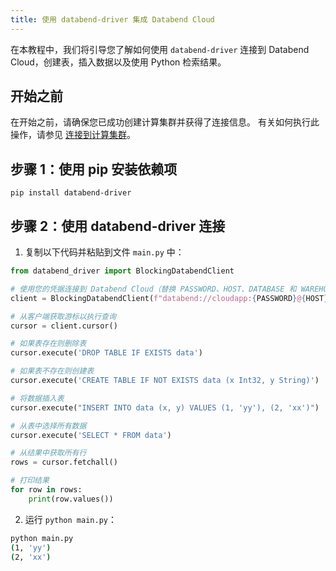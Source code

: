 ```yaml
---
title: 使用 databend-driver 集成 Databend Cloud
---
```


在本教程中，我们将引导您了解如何使用 `databend-driver` 连接到 Databend Cloud，创建表，插入数据以及使用 Python 检索结果。

## 开始之前

在开始之前，请确保您已成功创建计算集群并获得了连接信息。 有关如何执行此操作，请参见 [连接到计算集群](/guides/cloud/using-databend-cloud/warehouses#connecting)。

## 步骤 1：使用 pip 安装依赖项

```shell
pip install databend-driver
```

## 步骤 2：使用 databend-driver 连接

1. 复制以下代码并粘贴到文件 `main.py` 中：

```python
from databend_driver import BlockingDatabendClient

# 使用您的凭据连接到 Databend Cloud（替换 PASSWORD、HOST、DATABASE 和 WAREHOUSE_NAME）
client = BlockingDatabendClient(f"databend://cloudapp:{PASSWORD}@{HOST}:443/{DATABASE}?warehouse={WAREHOUSE_NAME}")

# 从客户端获取游标以执行查询
cursor = client.cursor()

# 如果表存在则删除表
cursor.execute('DROP TABLE IF EXISTS data')

# 如果表不存在则创建表
cursor.execute('CREATE TABLE IF NOT EXISTS data (x Int32, y String)')          

# 将数据插入表
cursor.execute("INSERT INTO data (x, y) VALUES (1, 'yy'), (2, 'xx')")

# 从表中选择所有数据
cursor.execute('SELECT * FROM data')

# 从结果中获取所有行
rows = cursor.fetchall()

# 打印结果
for row in rows:
    print(row.values())
```

2. 运行 `python main.py`：

```bash
python main.py
(1, 'yy')
(2, 'xx')
```